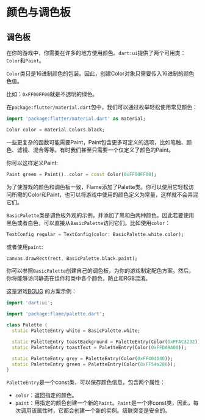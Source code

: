 # 颜色与调色板
## 调色板
在你的游戏中，你需要在许多的地方使用颜色。`dart:ui`提供了两个可用类：`Color`和`Paint`。

`Color`类只是16进制颜色的包装。因此，创建Color对象只需要传入16进制的颜色色值。

比如：`0xFF00FF00`就是不透明的绿色。

在`package:flutter/material.dart`包中，我们可以通过枚举轻松使用常见颜色：
```dart
import 'package:flutter/material.dart' as material;

Color color = material.Colors.black;
```

一些更复杂的函数可能需要Paint，Paint包含更多可定义的选项，比如笔触、颜色、滤镜、混合等等。有时我们甚至只需要一个仅定义了颜色的Paint。

你可以这样定义Paint:
```dart
Paint green = Paint()..color = const Color(0xFF00FF00);
```
为了使游戏的颜色和调色板一致，Flame添加了Palette类。你可以使用它轻松访问所需的Color和Paint，也可以将游戏中使用的颜色定义为常量，这样就不会弄混它们。

`BasicPalette`类是调色板外观的示例，并添加了黑和白两种颜色。因此若要使用黑色或者白色，可以直接从`BasicPalette`访问它们。比如使用`color`：
```dart
TextConfig regular = TextConfig(color: BasicPalette.white.color);
```

或者使用`paint`:
```dart
canvas.drawRect(rect, BasicPalette.black.paint);
```

你可以参照`BasicPalette`创建自己的调色板，为你的游戏制定配色方案。然后，你将能够访问静态在组件和类中各个颜色，防止和RGB混淆。

这是游戏[BGUG](https://github.com/luanpotter/bgug/blob/master/lib/palette.dart) 的方案示例：
```dart
import 'dart:ui';

import 'package:flame/palette.dart';

class Palette {
  static PaletteEntry white = BasicPalette.white;

  static PaletteEntry toastBackground = PaletteEntry(Color(0xFFAC3232));
  static PaletteEntry toastText = PaletteEntry(Color(0xFFDA9A00));

  static PaletteEntry grey = PaletteEntry(Color(0xFF404040));
  static PaletteEntry green = PaletteEntry(Color(0xFF54a286));
}
```

`PaletteEntry`是一个const类，可以保存颜色信息，包含两个属性：
- `color`：返回指定的颜色。
- `paint`：用指定的颜色创建一个新的`Paint`。`Paint`是一个非const类，因此，每次调用该属性时，它都会创建一个新的实例。级联突变是安全的。
